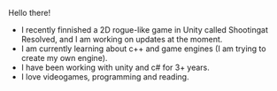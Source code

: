 Hello there!

- I recently finnished a 2D rogue-like game in Unity called Shootingat Resolved, and I am working on updates at the moment.
- I am currently learning about c++ and game engines (I am trying to create my own engine).
- I have been working with unity and c# for 3+ years.
- I love videogames, programming and reading.
